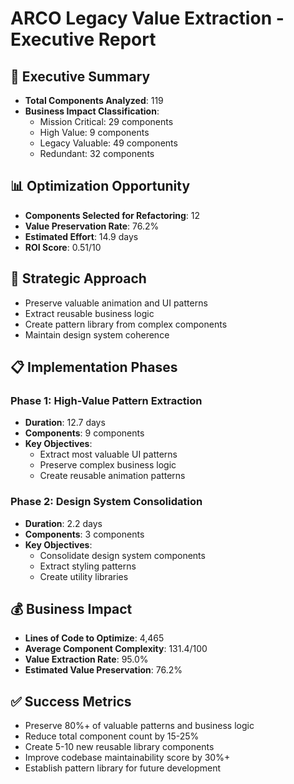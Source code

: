# ARCO Legacy Value Extraction - Executive Report

## 🎯 Executive Summary
- **Total Components Analyzed**: 119
- **Business Impact Classification**:
  - Mission Critical: 29 components
  - High Value: 9 components  
  - Legacy Valuable: 49 components
  - Redundant: 32 components

## 📊 Optimization Opportunity
- **Components Selected for Refactoring**: 12
- **Value Preservation Rate**: 76.2%
- **Estimated Effort**: 14.9 days
- **ROI Score**: 0.51/10

## 🚀 Strategic Approach
- Preserve valuable animation and UI patterns
- Extract reusable business logic
- Create pattern library from complex components
- Maintain design system coherence

## 📋 Implementation Phases

### Phase 1: High-Value Pattern Extraction
- **Duration**: 12.7 days
- **Components**: 9 components
- **Key Objectives**:
  - Extract most valuable UI patterns
  - Preserve complex business logic
  - Create reusable animation patterns

### Phase 2: Design System Consolidation
- **Duration**: 2.2 days
- **Components**: 3 components
- **Key Objectives**:
  - Consolidate design system components
  - Extract styling patterns
  - Create utility libraries

## 💰 Business Impact
- **Lines of Code to Optimize**: 4,465
- **Average Component Complexity**: 131.4/100
- **Value Extraction Rate**: 95.0%
- **Estimated Value Preservation**: 76.2%

## ✅ Success Metrics
- Preserve 80%+ of valuable patterns and business logic
- Reduce total component count by 15-25%
- Create 5-10 new reusable library components
- Improve codebase maintainability score by 30%+
- Establish pattern library for future development
